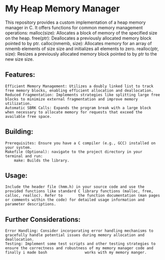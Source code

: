# My Heap Memory Manager

This repository provides a custom implementation of a heap memory manager in C. It offers functions for common memory management operations:
    malloc(size): Allocates a block of memory of the specified size on the heap.
    free(ptr): Deallocates a previously allocated memory block pointed to by ptr.
    calloc(nmemb, size): Allocates memory for an array of nmemb elements of size size and initializes all elements to zero.
    realloc(ptr, size): Resizes a previously allocated memory block pointed to by ptr to the new size size.

## Features:
    Efficient Memory Management: Utilizes a doubly linked list to track free memory blocks, enabling efficient allocation and deallocation.
    Reduced Fragmentation: Implements strategies like splitting large free blocks to minimize external fragmentation and improve memory utilization.
    Automatic SBRK Calls: Expands the program break with a large block when necessary to allocate memory for requests that exceed the available free space.

## Building:
    Prerequisites: Ensure you have a C compiler (e.g., GCC) installed on your system.
    Makefile (Optional): navigate to the project directory in your terminal and run:
        make: Builds the library.

## Usage:
    Include the header file (hmm.h) in your source code and use the provided functions like standard C library functions (malloc, free, calloc, realloc). Refer to       the function documentation (man pages or comments within the code) for detailed usage information and parameter descriptions.

## Further Considerations:
    Error Handling: Consider incorporating error handling mechanisms to gracefully handle potential issues during memory allocation and deallocation.
    Testing: Implement some test scripts and other testing strategies to ensure the correctness and robustness of my memory manager code and finally i made bash                 works with my memory manger.

